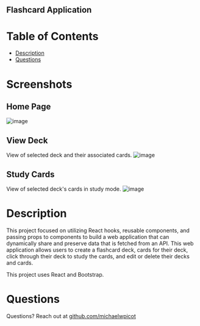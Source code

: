 ## Flashcard Application 

# Table of Contents
* [Description](#description)
* [Questions](#questions)

# Screenshots
## Home Page
![image](https://i.imgur.com/WNhUL1p.png)

## View Deck
View of selected deck and their associated cards.
![image](https://i.imgur.com/ddgZODV.png)

## Study Cards
View of selected deck's cards in study mode.
![image](https://i.imgur.com/KI5c1Lp.png)

# Description
This project focused on utilizing React hooks, reusable components, and passing props to components to build a web application that can dynamically share and preserve data that is fetched from an API. This web application allows users to create a flashcard deck, cards for their deck, click through their deck to study the cards, and edit or delete their decks and cards.

This project uses React and Bootstrap.

# Questions
Questions? Reach out at [github.com/michaelwpicot](github.com/michaelwpicot)
